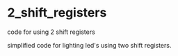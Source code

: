 # 2_shift_registers
code for using 2 shift registers

simplified code for lighting led's using two shift registers. 
